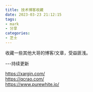 ```yaml
---
title: 技术博客收藏
date: 2023-03-23 21:12:15
tags:
- mark
- 分享
categories:
- 芝士
---
```

收藏一些其他大哥的博客/文章，受益匪浅。
<!-- more -->
---持续更新  

https://xargin.com/  
https://qcrao.com/  
https://www.purewhite.io/
